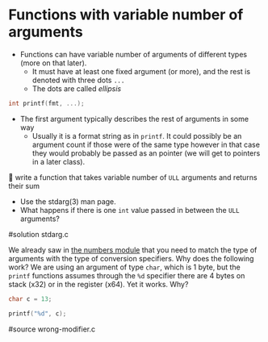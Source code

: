 # Functions with variable number of arguments

- Functions can have variable number of arguments of different types (more on
  that later).
	- It must have at least one fixed argument (or more), and the rest is
	  denoted with three dots `...`
	- The dots are called *ellipsis*
```C
int printf(fmt, ...);
```

- The first argument typically describes the rest of arguments in some way
	- Usually it is a format string as in `printf`.  It could possibly be an
	  argument count if those were of the same type however in that case
	  they would probably be passed as an pointer (we will get to pointers
	  in a later class).

:wrench: write a function that takes variable number of `ULL` arguments and
returns their sum

- Use the stdarg(3) man page.
- What happens if there is one `int` value passed in between the `ULL`
  arguments?

#solution stdarg.c

We already saw in [the numbers module](/modules/numbers.md) that you need to
match the type of arguments with the type of conversion specifiers.  Why does
the following work?  We are using an argument of type `char`, which is 1 byte,
but the `printf` functions assumes through the `%d` specifier there are 4 bytes
on stack (x32) or in the register (x64).  Yet it works.  Why?

```C
char c = 13;

printf("%d", c);
```

#source wrong-modifier.c
